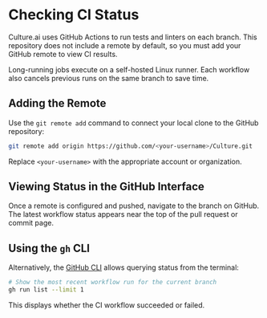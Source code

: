 # Checking CI Status

Culture.ai uses GitHub Actions to run tests and linters on each branch. This repository does not include a remote by default, so you must add your GitHub remote to view CI results.

Long-running jobs execute on a self-hosted Linux runner. Each workflow also cancels previous runs on the same branch to save time.

## Adding the Remote

Use the `git remote add` command to connect your local clone to the GitHub repository:

```bash
git remote add origin https://github.com/<your-username>/Culture.git
```

Replace `<your-username>` with the appropriate account or organization.

## Viewing Status in the GitHub Interface

Once a remote is configured and pushed, navigate to the branch on GitHub. The latest workflow status appears near the top of the pull request or commit page.

## Using the `gh` CLI

Alternatively, the [GitHub CLI](https://cli.github.com/) allows querying status from the terminal:

```bash
# Show the most recent workflow run for the current branch
gh run list --limit 1
```

This displays whether the CI workflow succeeded or failed.
